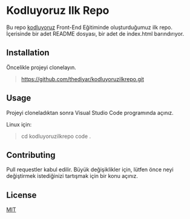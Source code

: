 # Kodluyoruz Ilk Repo

Bu repo [kodluyoruz](https://www.kodluyoruz.org) Front-End Eğitiminde oluşturduğumuz ilk repo. İçerisinde bir adet README dosyası, bir adet de index.html barındırıyor.

## Installation

Öncelikle projeyi clonelayın. 

>https://github.com/thediyar/kodluyoruzilkrepo.git

## Usage

Projeyi cloneladıktan sonra Visual Studio Code programında açınız.

Linux için: 


>cd kodluyoruzilkrepo
code .


## Contributing

Pull requestler kabul edilir. Büyük değişiklikler için, lütfen önce neyi değiştirmek istediğinizi tartışmak için bir konu açınız.
  
## License

[MIT](https://github.com/thediyar/kodluyoruzilkrepo/blob/main/LICENSE) 